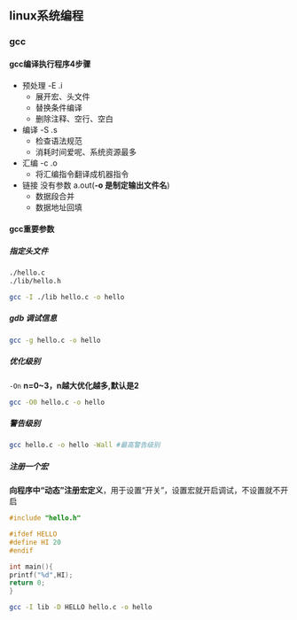 ## linux系统编程
### gcc
#### gcc编译执行程序4步骤

- 预处理 -E .i
	- 展开宏、头文件
	- 替换条件编译
	- 删除注释、空行、空白
- 编译 -S .s
	- 检查语法规范
	- 消耗时间爱呢、系统资源最多
- 汇编 -c .o
	- 将汇编指令翻译成机器指令
- 链接 没有参数 a.out(**-o 是制定输出文件名**)
	- 数据段合并
	- 数据地址回填
#### gcc重要参数
##### 指定头文件
~~~bash
./hello.c
./lib/hello.h

gcc -I ./lib hello.c -o hello
~~~
##### gdb 调试信息
~~~bash
gcc -g hello.c -o hello
~~~
##### 优化级别
`-On` **n=0~3，n越大优化越多,默认是2**
~~~bash
gcc -O0 hello.c -o hello
~~~
##### 警告级别
~~~bash
gcc hello.c -o hello -Wall #最高警告级别
~~~
##### 注册一个宏
**向程序中“动态”注册宏定义**，用于设置“开关”，设置宏就开启调试，不设置就不开启
~~~c
#include "hello.h"

#ifdef HELLO
#define HI 20
#endif

int main(){
printf("%d",HI);
return 0;
}
~~~

~~~bash
gcc -I lib -D HELLO hello.c -o hello
~~~

